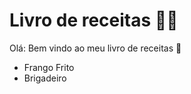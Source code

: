 # Livro de receitas :man_cook:

Olá: Bem vindo ao meu livro de receitas :wave:

- Frango Frito
- Brigadeiro







